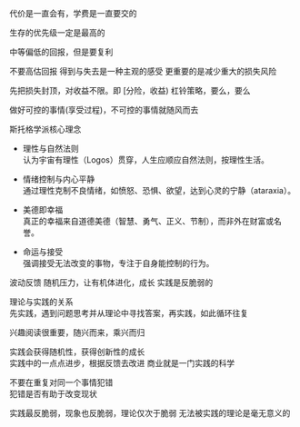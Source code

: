 代价是一直会有，学费是一直要交的

生存的优先级一定是最高的

中等偏低的回报，但是要复利

不要高估回报
得到与失去是一种主观的感受
更重要的是减少重大的损失风险

先把损失封顶，对收益不限。即 [分险，收益)  杠铃策略，要么，要么

做好可控的事情(享受过程)，不可控的事情就随风而去


斯托格学派核心理念
* 理性与自然法则    
认为宇宙有理性（Logos）贯穿，人生应顺应自然法则，按理性生活。

* 情绪控制与内心平静    
通过理性克制不良情绪，如愤怒、恐惧、欲望，达到心灵的宁静（ataraxia）。

* 美德即幸福     
真正的幸福来自道德美德（智慧、勇气、正义、节制），而非外在财富或名誉。

* 命运与接受    
强调接受无法改变的事物，专注于自身能控制的行为。

波动反馈
随机压力，让有机体进化，成长
实践是反脆弱的

理论与实践的关系    
先实践，遇到问题思考并从理论中寻找答案，再实践，如此循环往复     

兴趣阅读很重要，随兴而来，乘兴而归


实践会获得随机性，获得创新性的成长    
实践中的一点点进步，根据反馈去改进
商业就是一门实践的科学

不要在重复对同一个事情犯错    
犯错是否有助于改变现状     

实践最反脆弱，现象也反脆弱，理论仅次于脆弱
无法被实践的理论是毫无意义的

